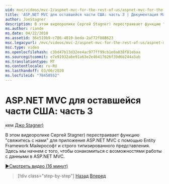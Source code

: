```yaml
---
uid: mvc/videos/mvc-2/aspnet-mvc-for-the-rest-of-us/aspnet-mvc-for-the-rest-of-us-part-3
title: 'ASP.NET MVC для оставшейся части США: часть 3 | Документация Майкрософт'
author: JoeStagner
description: В этом видеоролике Сергей Stagner) перестраивает функцию "свяжитесь с нами" для приложения ASP.NET MVC с помощью Entity Framework Майкрософт и строго Ty...
ms.author: riande
ms.date: 04/22/2010
ms.assetid: 36e519b9-c786-4819-beda-2af72f088623
msc.legacyurl: /mvc/videos/mvc-2/aspnet-mvc-for-the-rest-of-us/aspnet-mvc-for-the-rest-of-us-part-3
msc.type: video
ms.openlocfilehash: c3bd47b13d32ee4ac977ff99cb1e0a038f81ebaa
ms.sourcegitcommit: e7e91932a6e91a63e2e46417626f39d6b244a3ab
ms.translationtype: MT
ms.contentlocale: ru-RU
ms.lasthandoff: 03/06/2020
ms.locfileid: "78450552"
---
```

# <a name="aspnet-mvc-for-the-rest-of-us-part-3"></a>ASP.NET MVC для оставшейся части США: часть 3

кем [Джо Stagner)](https://github.com/JoeStagner)

В этом видеоролике Сергей Stagner) перестраивает функцию "свяжитесь с нами" для приложения ASP.NET MVC с помощью Entity Framework Майкрософт и строго типизированного представления. Здесь мы начнем с того, чтобы ознакомиться с возможностями работы с данными в ASP.NET MVC.

[&#9654;Смотреть видео (16 минут)](https://channel9.msdn.com/Blogs/ASP-NET-Site-Videos/aspnet-mvc-for-the-rest-of-us-part-3)

> [!div class="step-by-step"]
> [Назад](aspnet-mvc-for-the-rest-of-us-part-2.md)
> [Вперед](aspnet-mvc-for-the-rest-of-us-part-4.md)
